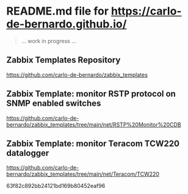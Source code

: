 # README.md file for https://carlo-de-bernardo.github.io/

> ... work in progress ... 

## Zabbix Templates Repository

<https://github.com/carlo-de-bernardo/zabbix_templates>

## Zabbix Template: monitor RSTP protocol on SNMP enabled switches

<https://github.com/carlo-de-bernardo/zabbix_templates/tree/main/net/RSTP%20Monitor%20CDB>

## Zabbix Template: monitor Teracom TCW220 datalogger

<https://github.com/carlo-de-bernardo/zabbix_templates/tree/main/net/Teracom/TCW220>























63f82c892bb24121bd169b80452eaf96

